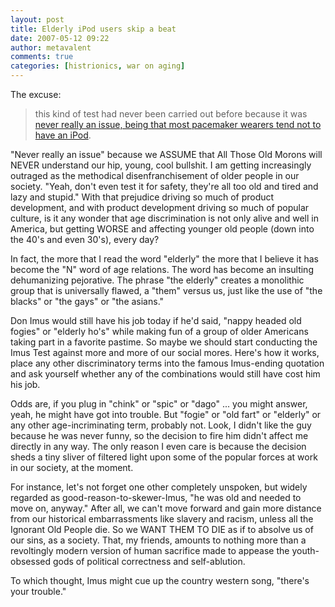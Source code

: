 ```yaml
---
layout: post
title: Elderly iPod users skip a beat
date: 2007-05-12 09:22
author: metavalent
comments: true
categories: [histrionics, war on aging]
---
```

The excuse:<blockquote>this kind of test had never been carried out before because it was <a href="http://www.siliconrepublic.com/news/news.nv?storyid=single8317">never really an issue, being that most pacemaker wearers tend not to have an iPod</a>.</blockquote>"Never really an issue" because we ASSUME that All Those Old Morons will NEVER understand our hip, young, cool bullshit. I am getting increasingly outraged as the methodical disenfranchisement of older people in our society. "Yeah, don't even test it for safety, they're all too old and tired and lazy and stupid." With that prejudice driving so much of product development, and with product development driving so much of popular culture, is it any wonder that age discrimination is not only alive and well in America, but getting WORSE and affecting younger old people (down into the 40's and even 30's), every day?

In fact, the more that I read the word "elderly" the more that I believe it has become the "N" word of age relations. The word has become an insulting dehumanizing pejorative. The phrase "the elderly" creates a monolithic group that is universally flawed, a "them" versus us, just like the use of "the blacks" or "the gays" or "the asians."  

Don Imus would still have his job today if he'd said, "nappy headed old fogies" or "elderly ho's" while making fun of a group of older Americans taking part in a favorite pastime. So maybe we should start conducting the Imus Test against more and more of our social mores. Here's how it works, place any other discriminatory terms into the famous Imus-ending quotation and ask yourself whether any of the combinations would still have cost him his job. 

Odds are, if you plug in "chink" or "spic" or "dago" ... you might answer, yeah, he might have got into trouble. But "fogie" or "old fart" or "elderly" or any other age-incriminating term, probably not. Look, I didn't like the guy because he was never funny, so the decision to fire him didn't affect me directly in any way. The only reason I even care is because the decision sheds a tiny sliver of filtered light upon some of the popular forces at work in our society, at the moment.

For instance, let's not forget one other completely unspoken, but widely regarded as good-reason-to-skewer-Imus, "he was old and needed to move on, anyway." After all, we can't move forward and gain more distance from our historical embarrassments like slavery and racism, unless all the Ignorant Old People die. So we WANT THEM TO DIE as if to absolve us of our sins, as a society. That, my friends, amounts to nothing more than a revoltingly modern version of human sacrifice made to appease the youth-obsessed gods of political correctness and self-ablution.

To which thought, Imus might cue up the country western song, "there's your trouble."
